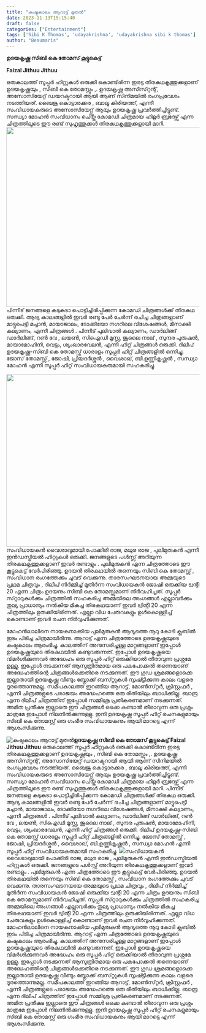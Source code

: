 ```yaml
---
title: "കഷ്ടകാലം ആറാട്ട് മുതൽ"
date: 2023-11-13T15:15:40
draft: false
categories: ["Entertainment"]
tags: ['Sibi K Thomas', 'udayakrishna', 'udayakrishna sibi k thomas']
author: "Beaumaris"
---
```


<strong>ഉദയകൃഷ്ണ സിബി കെ തോമസ് കൂട്ടുകെട്ട്</strong>

<strong>Faizal Jithuu Jithuu</strong>

ഒരുകാലത്ത് സൂപ്പർ ഹിറ്റുകൾ ഒരുക്കി കൊണ്ടിരിന്ന ഇരട്ട തിരകഥകൃത്തുക്കളാണ് ഉദയകൃഷ്ണയും , സിബി കെ തോമസ്സും ,. ഉദയകൃഷ്ണ അസിസ്‌റ്റന്റ്, അസോസിയേറ്റ് ഡയറക്ടറായി ആയി ആണ് സിനിമയിൽ രംഗപ്രവേശം നടത്തിയത്. ബൈജു കൊട്ടാരക്കര , ബാലൂ കിരിയത്ത്, എന്നീ സംവിധായകരുടെ അസോസിയേറ്റ്സ് ആയും ഉദയകൃഷ്ണ പ്രവർത്തിച്ചിട്ടുണ്ട്. സന്ധ്യാ മോഹൻ സംവിധാനം ചെയ്ത കോമഡി ചിത്രമായ ഹിറ്റ്ലർ ബ്രദേഴ്സ് എന്ന ചിത്രത്തിലൂടെ ഈ രണ്ട് സുഹൃത്തുക്കൾ തിരകഥകൃത്തുക്കളായി മാറി. <img class="alignnone size-full wp-image-429666" src="https://cdn.boolokam.com/articles/2023/11/qddqdqdddqqqd.jpg" alt="" width="670" height="469" />പിന്നീട് ജനങ്ങളെ കുടുകുടാ പൊട്ടിച്ചിരിപ്പിക്കുന്ന കോമഡി ചിത്രങ്ങൾക്ക് തിരകഥ ഒരുക്കി. ആദ്യ കാലങ്ങളിൽ ഇവർ രണ്ടു പേർ ചേർന്ന് രചിച്ച ചിത്രങ്ങളാണ് മാട്ടുപെട്ടി മച്ചാൻ, മായാജാലം, ടോക്കിയോ നഗറിലെ വിശേഷങ്ങൾ, മീനാക്ഷി കല്യാണം, എന്നീ ചിത്രങ്ങൾ . പിന്നീട് പുലിവാൽ കല്യാണം, ഡാർലിങ്ങ് ഡാർലിങ്ങ്, റൺ വേ , ലയൺ, സിഐഡി മൂസ്സ, ജൂലൈ നാല് , സുന്ദര പുരുഷൻ, മായാമോഹിനി, വെട്ടം, ശ്യംഖാരവേലൻ, എന്നീ ഹിറ്റ് ചിത്രങ്ങൾ ഒരുക്കി. ദിലീപ് ഉദയകൃഷ്ണ-സിബി കെ തോമസ്സ് ധാരാളം സൂപ്പർ ഹിറ്റ് ചിത്രങ്ങളിൽ ഒന്നിച്ചു. ജോസ് തോമസ്സ് , ജോഷി, പ്രിയദർശ്ശൻ , വൈശാഖ്, ബി.ഉണ്ണികൃഷ്ണൻ , സന്ധ്യാ മോഹൻ എന്നീ സൂപ്പർ ഹിറ്റ് സംവിധായകരുമായി സഹകരിച്ചു.

<img class="size-full wp-image-429665 aligncenter" src="https://cdn.boolokam.com/articles/2023/11/dqqqd.jpg" alt="" width="600" height="450" />സംവിധായകൻ വൈശാഖുമായി പോക്കിരി രാജ, മധുര രാജ , പുലിമുരുകൻ എന്നീ ഇൻഡസ്ട്രിയൽ ഹിറ്റുകൾ ഒരുക്കി. ജനങ്ങളുടെ പൾസ്സ് അറിയുന്ന തിരകഥകൃത്തുക്കളാണ് ഇവർ രണ്ടാളും . പുലിമുരുകൻ എന്ന ചിത്രത്തോടെ ഈ കൂട്ടുകെട്ട് വേർപിരിഞ്ഞു. ഉദയൻ തിരകഥയിൽ തന്നെയും സിബി കെ തോമസ്സ് , സംവിധാന രംഗത്തേക്കും ചുവട് വെക്കുന്നു. താരസംഘടനയായ അമ്മയുടെ പ്രഥമ ചിത്രവും , ദിലീപ് നിർമ്മിച്ച് മുതിർന്ന സംവിധായകൻ ജോഷി ഒരുക്കിയ ട്വന്റി 20 എന്ന ചിത്രം ഉദയനും സിബി കെ തോമസ്സുമാണ് നിർവഹിച്ചത്. സൂപ്പർ സ്‌റ്റാറുകൾക്കും ചിത്രത്തിൽ സഹകരിച്ച അമ്മയിലെ അംഗങ്ങൾ എല്ലാവർക്കും തുല്യ പ്രാധാന്യം നൽകിയ മികച്ച തിരകഥയാണ് ഇവർ ട്വിന്റി 20 എന്ന ചിത്രത്തിലും ഉരുക്കിയിരിന്നത്. എല്ലാ വിധ ചേരുവകളും ഉൾകൊള്ളിച്ച് കൊണ്ടാണ് ഇവർ രചന നിർവ്വഹിക്കുന്നത്.

മോഹൻലാലിനെ നായകനാക്കിയ പുലിമുരുകൻ ആദ്യത്തെ നൂറു കോടി ക്ലബിൽ ഇടം പിടിച്ച ചിത്രമായിരിന്നു. ആറാട്ട് എന്ന ചിത്രത്തോടെ ഉദയകൃഷ്ണയുടെ കഷ്ടകാലം ആരംഭിച്ചു. കാലത്തിന് അനുസരിച്ചുള്ള മാറ്റങ്ങളാണ് ഇപ്പോൾ ഉദയകൃഷ്ണയുടെ തിരകഥയിൽ കണ്ടുവരുന്നത്. ഇപ്പോൾ ഉദയകൃഷ്ണയെ വിമർശിക്കുന്നവർ അദ്ധേഹം ഒരു സൂപ്പർ ഹിറ്റ് ഒരുക്കിയാൽ തീരാവുന്ന പ്രശ്നമേ ഉള്ളു. ഇപ്പോൾ നടക്കുന്നത് ആസൂത്രിതമായ ഒരു പകപോക്കൽ തന്നെയാണ് അദ്ധേഹത്തിന്റെ ചിത്രങ്ങൾക്കെതിരെ നടക്കുന്നത്. ഈ ഗൂഡ ശ്രമങ്ങളൊക്കെ ഇല്ലാതായി ഉദയകൃഷ്ണ വീണ്ടും ബ്ലോക്ക് ബസ്‌റ്റുകൾ സൃഷ്ട്ടിക്കുന്ന കാലം വളരെ ദൂരത്തൊന്നുമല്ല. സമീപകാലത്ത് ഇറങ്ങിയ ആറാട്ട്, മോൺസ്‌റ്റർ, ക്രിസ്റ്റഫർ , എന്നീ ചിത്രങ്ങളുടെ പരാജയം അദ്ധേഹത്തെ ഒരു രീതിയിലും ബാധിക്കില്ല. ബാന്ദ്ര എന്ന ദിലീപ് ചിത്രത്തിന് ഇപ്പോൾ സമ്മിശ്ര പ്രതികരണമാണ് നടക്കുന്നത്. അമിത പ്രതീക്ഷ ഇല്ലാതെ ഈ ചിത്രങ്ങൾ ഒക്കെ കണ്ടാൽ തീരാവുന്ന ഒരു പ്രശ്നം മാത്രമേ ഇപ്പോൾ നിലനിൽക്കുന്നുള്ളു. ഇനി ഉദയകൃഷ്ണ സൂപ്പർ ഹിറ്റ് രചനകളുമായും സിബി കെ തോമസ്സ് ഒരു ഗംഭീര സംവിധായകനും ആയി മാറട്ടെ എന്ന് ആശംസിക്കുന്നു.


![കഷ്ടകാലം ആറാട്ട് മുതൽ](https://cdn.boolokam.com/articles/2023/11/qddqdqdddqqqd.jpg)**ഉദയകൃഷ്ണ സിബി കെ തോമസ് കൂട്ടുകെട്ട്** **Faizal Jithuu Jithuu** ഒരുകാലത്ത് സൂപ്പർ ഹിറ്റുകൾ ഒരുക്കി കൊണ്ടിരിന്ന ഇരട്ട തിരകഥകൃത്തുക്കളാണ് ഉദയകൃഷ്ണയും , സിബി കെ തോമസ്സും ,. ഉദയകൃഷ്ണ അസിസ്‌റ്റന്റ്, അസോസിയേറ്റ് ഡയറക്ടറായി ആയി ആണ് സിനിമയിൽ രംഗപ്രവേശം നടത്തിയത്. ബൈജു കൊട്ടാരക്കര , ബാലൂ കിരിയത്ത്, എന്നീ സംവിധായകരുടെ അസോസിയേറ്റ്സ് ആയും ഉദയകൃഷ്ണ പ്രവർത്തിച്ചിട്ടുണ്ട്. സന്ധ്യാ മോഹൻ സംവിധാനം ചെയ്ത കോമഡി ചിത്രമായ ഹിറ്റ്ലർ ബ്രദേഴ്സ് എന്ന ചിത്രത്തിലൂടെ ഈ രണ്ട് സുഹൃത്തുക്കൾ തിരകഥകൃത്തുക്കളായി മാറി. പിന്നീട് ജനങ്ങളെ കുടുകുടാ പൊട്ടിച്ചിരിപ്പിക്കുന്ന കോമഡി ചിത്രങ്ങൾക്ക് തിരകഥ ഒരുക്കി. ആദ്യ കാലങ്ങളിൽ ഇവർ രണ്ടു പേർ ചേർന്ന് രചിച്ച ചിത്രങ്ങളാണ് മാട്ടുപെട്ടി മച്ചാൻ, മായാജാലം, ടോക്കിയോ നഗറിലെ വിശേഷങ്ങൾ, മീനാക്ഷി കല്യാണം, എന്നീ ചിത്രങ്ങൾ . പിന്നീട് പുലിവാൽ കല്യാണം, ഡാർലിങ്ങ് ഡാർലിങ്ങ്, റൺ വേ , ലയൺ, സിഐഡി മൂസ്സ, ജൂലൈ നാല് , സുന്ദര പുരുഷൻ, മായാമോഹിനി, വെട്ടം, ശ്യംഖാരവേലൻ, എന്നീ ഹിറ്റ് ചിത്രങ്ങൾ ഒരുക്കി. ദിലീപ് ഉദയകൃഷ്ണ-സിബി കെ തോമസ്സ് ധാരാളം സൂപ്പർ ഹിറ്റ് ചിത്രങ്ങളിൽ ഒന്നിച്ചു. ജോസ് തോമസ്സ് , ജോഷി, പ്രിയദർശ്ശൻ , വൈശാഖ്, ബി.ഉണ്ണികൃഷ്ണൻ , സന്ധ്യാ മോഹൻ എന്നീ സൂപ്പർ ഹിറ്റ് സംവിധായകരുമായി സഹകരിച്ചു. ![](https://cdn.boolokam.com/articles/2023/11/dqqqd.jpg)സംവിധായകൻ വൈശാഖുമായി പോക്കിരി രാജ, മധുര രാജ , പുലിമുരുകൻ എന്നീ ഇൻഡസ്ട്രിയൽ ഹിറ്റുകൾ ഒരുക്കി. ജനങ്ങളുടെ പൾസ്സ് അറിയുന്ന തിരകഥകൃത്തുക്കളാണ് ഇവർ രണ്ടാളും . പുലിമുരുകൻ എന്ന ചിത്രത്തോടെ ഈ കൂട്ടുകെട്ട് വേർപിരിഞ്ഞു. ഉദയൻ തിരകഥയിൽ തന്നെയും സിബി കെ തോമസ്സ് , സംവിധാന രംഗത്തേക്കും ചുവട് വെക്കുന്നു. താരസംഘടനയായ അമ്മയുടെ പ്രഥമ ചിത്രവും , ദിലീപ് നിർമ്മിച്ച് മുതിർന്ന സംവിധായകൻ ജോഷി ഒരുക്കിയ ട്വന്റി 20 എന്ന ചിത്രം ഉദയനും സിബി കെ തോമസ്സുമാണ് നിർവഹിച്ചത്. സൂപ്പർ സ്‌റ്റാറുകൾക്കും ചിത്രത്തിൽ സഹകരിച്ച അമ്മയിലെ അംഗങ്ങൾ എല്ലാവർക്കും തുല്യ പ്രാധാന്യം നൽകിയ മികച്ച തിരകഥയാണ് ഇവർ ട്വിന്റി 20 എന്ന ചിത്രത്തിലും ഉരുക്കിയിരിന്നത്. എല്ലാ വിധ ചേരുവകളും ഉൾകൊള്ളിച്ച് കൊണ്ടാണ് ഇവർ രചന നിർവ്വഹിക്കുന്നത്. മോഹൻലാലിനെ നായകനാക്കിയ പുലിമുരുകൻ ആദ്യത്തെ നൂറു കോടി ക്ലബിൽ ഇടം പിടിച്ച ചിത്രമായിരിന്നു. ആറാട്ട് എന്ന ചിത്രത്തോടെ ഉദയകൃഷ്ണയുടെ കഷ്ടകാലം ആരംഭിച്ചു. കാലത്തിന് അനുസരിച്ചുള്ള മാറ്റങ്ങളാണ് ഇപ്പോൾ ഉദയകൃഷ്ണയുടെ തിരകഥയിൽ കണ്ടുവരുന്നത്. ഇപ്പോൾ ഉദയകൃഷ്ണയെ വിമർശിക്കുന്നവർ അദ്ധേഹം ഒരു സൂപ്പർ ഹിറ്റ് ഒരുക്കിയാൽ തീരാവുന്ന പ്രശ്നമേ ഉള്ളു. ഇപ്പോൾ നടക്കുന്നത് ആസൂത്രിതമായ ഒരു പകപോക്കൽ തന്നെയാണ് അദ്ധേഹത്തിന്റെ ചിത്രങ്ങൾക്കെതിരെ നടക്കുന്നത്. ഈ ഗൂഡ ശ്രമങ്ങളൊക്കെ ഇല്ലാതായി ഉദയകൃഷ്ണ വീണ്ടും ബ്ലോക്ക് ബസ്‌റ്റുകൾ സൃഷ്ട്ടിക്കുന്ന കാലം വളരെ ദൂരത്തൊന്നുമല്ല. സമീപകാലത്ത് ഇറങ്ങിയ ആറാട്ട്, മോൺസ്‌റ്റർ, ക്രിസ്റ്റഫർ , എന്നീ ചിത്രങ്ങളുടെ പരാജയം അദ്ധേഹത്തെ ഒരു രീതിയിലും ബാധിക്കില്ല. ബാന്ദ്ര എന്ന ദിലീപ് ചിത്രത്തിന് ഇപ്പോൾ സമ്മിശ്ര പ്രതികരണമാണ് നടക്കുന്നത്. അമിത പ്രതീക്ഷ ഇല്ലാതെ ഈ ചിത്രങ്ങൾ ഒക്കെ കണ്ടാൽ തീരാവുന്ന ഒരു പ്രശ്നം മാത്രമേ ഇപ്പോൾ നിലനിൽക്കുന്നുള്ളു. ഇനി ഉദയകൃഷ്ണ സൂപ്പർ ഹിറ്റ് രചനകളുമായും സിബി കെ തോമസ്സ് ഒരു ഗംഭീര സംവിധായകനും ആയി മാറട്ടെ എന്ന് ആശംസിക്കുന്നു.
